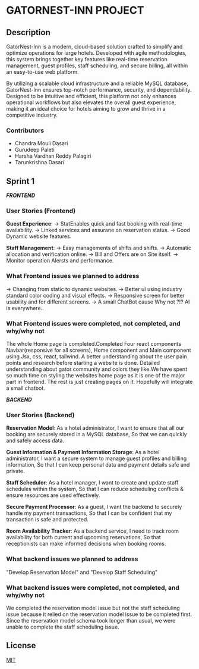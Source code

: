 # GATORNEST-INN PROJECT 

## Description

GatorNest-Inn is a modern, cloud-based solution crafted to simplify and optimize operations for large hotels. Developed with agile methodologies, this system brings together key features like real-time reservation management, guest profiles, staff scheduling, and secure billing, all within an easy-to-use web platform. 

By utilizing a scalable cloud infrastructure and a reliable MySQL database, GatorNest-Inn ensures top-notch performance, security, and dependability. Designed to be intuitive and efficient, this platform not only enhances operational workflows but also elevates the overall guest experience, making it an ideal choice for hotels aiming to grow and thrive in a competitive industry.

### Contributors

* Chandra Mouli Dasari
* Gurudeep Paleti
* Harsha Vardhan Reddy Palagiri 
* Tarunkrishna Dasari

## Sprint 1

___FRONTEND___
### User Stories (Frontend)
__Guest Experience__: 
 -> StatEnables quick and fast booking with real-time availability.
 -> Linked services and assurane on reservation status.
 -> Good Dynamic website features.

 __Staff Management__:
 -> Easy managements of shifts and shifts.
 -> Automatic allocation and verification online.
 -> Bill and Offers are on Site itself.
 -> Monitor operation Alersts and performance. 

 ### What Frontend issues we planned to address
-> Changing from static to dynamic websites.
-> Better uI using industry standard color coding and visual effects.
-> Responsive screen for better usability and for different screens.
-> A small ChatBot cause Why not ?!? AI is everywhere..

### What Frontend issues were completed, not completed, and why/why not

The whole Home page is completed.Completed Four react components Navbar(responsive for all screens),
Home component and Main component using Jsx, css, react, tailwind.  A better understanding about the user
pain points and research before starting a website is done. Detailed  understanding about gator community
and colors they like.We have spent so much time on styling the websites home page as it is one of the major 
part in frontend. The rest is just creating pages on it. Hopefully will integrate a small chatbot.


___BACKEND___

### User Stories (Backend)
__Reservation Model__: As a hotel administrator,
I want to ensure that all our booking are securely stored in a MySQL database,
So that we can quickly and safely access data.

__Guest Information & Payment Information Storage__: As a hotel administrator,
I want a secure system to manage guest profiles and billing information,
So that I can keep personal data and payment details safe and private.

__Staff Scheduler__: As a hotel manager,
I want to create and update staff schedules within the system,
So that I can reduce scheduling conflicts & ensure resources are used effectively.

__Secure Payment Processor__: As a guest,
I want the backend to securely handle my payment transactions,
So that I can be confident that my transaction is safe and protected.

__Room Availability Tracker__: As a backend service,
I need to track room availability for both current and upcoming reservations,
So that receptionists can make informed decisions when booking rooms.

### What backend issues we planned to address
"Develop Reservation Model" and "Develop Staff Scheduling"

### What backend issues were completed, not completed, and why/why not

We completed the reservation model issue but not the staff scheduling issue 
because it relied on the reservation model issue to be completed first. Since 
the reservation model schema took longer than usual, we were unable to complete 
the staff scheduling issue.

## License

[MIT](https://choosealicense.com/licenses/mit/)